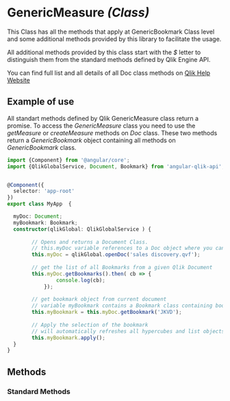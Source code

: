 # GenericMeasure _(Class)_

This Class has all the methods that apply at GenericBookmark Class level and some additional methods provided by this library to facilitate the usage.

All additional methods provided by this class start with the _$_ letter to distinguish them from the standard methods defined by Qlik Engine API.

You can find full list and all details of all Doc class methods on [Qlik Help Website](https://help.qlik.com/en-US/sense-developer/April2018/apis/EngineAPI/index.html)

## Example of use

All standart methods defined by Qlik GenericMeasure class return a promise. To access the _GenericMeasure_ class you need to use the _getMeasure_ or _createMeasure_ methods on _Doc_ class. These two methods return a _GenericBookmark_ object containing all methods on _GenericBookmark_ class.

```typescript
import {Component} from '@angular/core';
import {QlikGlobalService, Document, Bookmark} from 'angular-qlik-api';


@Component({
  selector: 'app-root'
})
export class MyApp  {

  myDoc: Document;
  myBookmark: Bookmark;
  constructor(qlikGlobal: QlikGlobalService ) {
      
        // Opens and returns a Document Class. 
        // this.myDoc variable references to a Doc object where you can invoke from now on doc class methods.  
        this.myDoc = qlikGlobal.openDoc('sales discovery.qvf');
    
        // get the list of all Bookmarks from a given Qlik Document
        this.myDoc.getBookmarks().then( cb => {
                console.log(cb);
            });
        
        // get bookmark object from current document
        // variable myBookmark contains a Bookmark class containing bookmark methods
        this.myBookmark = this.myDoc.getBookmark('JKVD');
        
        // Apply the selection of the bookmark
        // will automatically refreshes all hypercubes and list objects
        this.myBookmark.apply();
  }
}
```

## Methods
### Standard Methods



